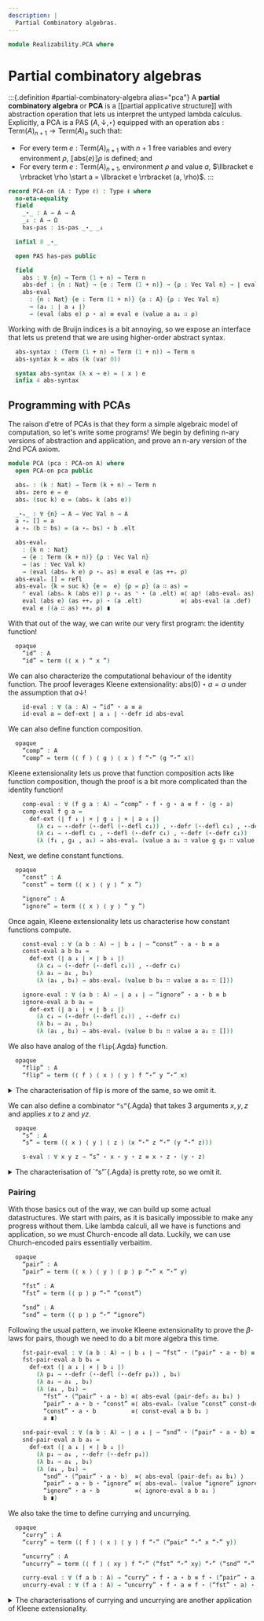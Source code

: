 ```yaml
---
description: |
  Partial Combinatory algebras.
---
```

<!--
```agda
open import 1Lab.Prelude

open import Data.Fin
open import Data.Vec.Base

open import Realizability.PAS
```
-->
```agda
module Realizability.PCA where
```

# Partial combinatory algebras

:::{.definition #partial-combinatory-algebra alias="pca"}
A **partial combinatory algebra** or **PCA** is a [[partial applicative structure]]
with abstraction operation that lets us interpret the untyped lambda
calculus. Explicitly, a PCA is a PAS $(A, \downarrow, \star)$ equipped
with an operation $\mathrm{abs} : \mathrm{Term}(A)_{n+1} \to \mathrm{Term}(A)_{n}$
such that:

- For every term $e : \mathrm{Term}(A)_{n+1}$ with $n+1$ free variables
  and every environment $\rho$, $\llbracket \mathrm{abs}(e) \rrbracket \rho$
  is defined; and
- For every term $e : \mathrm{Term}(A)_{n+1}$, environment $\rho$ and
  value $a$, $\llbracket e \rrbracket \rho \start a = \llbracket e \rrbracket (a, \rho)$.
:::

<!--
```agda
private variable
  ℓ ℓ' ℓ'' : Level
  A : Type ℓ
  k n : Nat
```
-->

```agda
record PCA-on (A : Type ℓ) : Type ℓ where
  no-eta-equality
  field
    _⋆_ : A → A → A
    _↓ : A → Ω
    has-pas : is-pas _⋆_ _↓

  infixl 8 _⋆_

  open PAS has-pas public

  field
    abs : ∀ {n} → Term (1 + n) → Term n
    abs-def : {n : Nat} → {e : Term (1 + n)} → {ρ : Vec Val n} → ∣ eval (abs e) ρ ↓ ∣
    abs-eval
      : {n : Nat} {e : Term (1 + n)} {a : A} {ρ : Vec Val n}
      → (a↓ : ∣ a ↓ ∣)
      → (eval (abs e) ρ ⋆ a) ≡ eval e (value a a↓ ∷ ρ)
```

Working with de Bruijn indices is a bit annoying, so we expose an interface
that lets us pretend that we are using higher-order abstract syntax.

```agda
  abs-syntax : (Term (1 + n) → Term (1 + n)) → Term n
  abs-syntax k = abs (k (var 0))

  syntax abs-syntax (λ x → e) = ⟨ x ⟩ e
  infix 4 abs-syntax
```

## Programming with PCAs

The raison d'etre of PCAs is that they form a simple algebraic model
of computation, so let's write some programs! We begin by defining
n-ary versions of abstraction and application, and prove an n-ary
version of the 2nd PCA axiom.

```agda
module PCA (pca : PCA-on A) where
  open PCA-on pca public

  absₙ : (k : Nat) → Term (k + n) → Term n
  absₙ zero e = e
  absₙ (suc k) e = (absₙ k (abs e))

  _⋆ₙ_ : ∀ {n} → A → Vec Val n → A
  a ⋆ₙ [] = a
  a ⋆ₙ (b ∷ bs) = (a ⋆ₙ bs) ⋆ b .elt

  abs-evalₙ
    : {k n : Nat}
    → {e : Term (k + n)} {ρ : Vec Val n}
    → (as : Vec Val k)
    → (eval (absₙ k e) ρ ⋆ₙ as) ≡ eval e (as ++ᵥ ρ)
  abs-evalₙ [] = refl
  abs-evalₙ {k = suc k} {e =  e} {ρ = ρ} (a ∷ as) =
    ⌜ eval (absₙ k (abs e)) ρ ⋆ₙ as ⌝ ⋆ (a .elt) ≡⟨ ap! (abs-evalₙ as) ⟩
    eval (abs e) (as ++ᵥ ρ) ⋆ (a .elt)           ≡⟨ abs-eval (a .def) ⟩
    eval e ((a ∷ as) ++ᵥ ρ) ∎
```

With that out of the way, we can write our very first program: the
identity function!

```agda
  opaque
    “id” : A
    “id” = term (⟨ x ⟩ “ x ”)
```

We can also characterize the computational behaviour of the identity
function. The proof leverages Kleene extensionality: $\mathrm{abs}(0) \star a = a$
under the assumption that $a \downarrow$!

```agda
    id-eval : ∀ (a : A) → “id” ⋆ a ≡ a
    id-eval a = def-ext ∣ a ↓ ∣ ⋆-defr id abs-eval
```

<!--
```agda
    id-def : ∣ “id” ↓ ∣
    id-def = abs-def

    id-def₁ : ∀ {a} → ∣ a ↓ ∣ → ∣ (“id” ⋆ a) ↓ ∣
    id-def₁ a↓ = subst (λ e → ∣ e ↓ ∣) (sym (id-eval _)) a↓

  instance
    Defined-id : Defined “id”
    Defined-id .defined = id-def
```
-->

We can also define function composition.

```agda
  opaque
    “comp” : A
    “comp” = term (⟨ f ⟩ ⟨ g ⟩ ⟨ x ⟩ f “⋆” (g “⋆” x))
```

Kleene extensionality lets us prove that function composition acts like
function composition, though the proof is a bit more complicated than
the identity function!

```agda
    comp-eval : ∀ (f g a : A) → “comp” ⋆ f ⋆ g ⋆ a ≡ f ⋆ (g ⋆ a)
    comp-eval f g a =
      def-ext (∣ f ↓ ∣ × ∣ g ↓ ∣ × ∣ a ↓ ∣)
        (λ c↓ → ⋆-defr (⋆-defl (⋆-defl c↓)) , ⋆-defr (⋆-defl c↓) , ⋆-defr c↓)
        (λ c↓ → ⋆-defl c↓ , ⋆-defl (⋆-defr c↓) , ⋆-defr (⋆-defr c↓))
        (λ (f↓ , g↓ , a↓) → abs-evalₙ (value a a↓ ∷ value g g↓ ∷ value f f↓ ∷ []))
```

<!--
```agda
    comp-def : ∣ “comp” ↓ ∣
    comp-def = abs-def

    comp-def₂ : ∀ {f g : A} → ∣ f ↓ ∣ → ∣ g ↓ ∣ → ∣ (“comp” ⋆ f ⋆ g) ↓ ∣
    comp-def₂ f↓ g↓ = subst (λ e → ∣ e ↓ ∣) (sym (abs-evalₙ (value _ g↓ ∷ value _ f↓ ∷ []))) abs-def

  instance
    Defined-comp : Defined “comp”
    Defined-comp .defined = comp-def

    Defined-comp₂ : ∀ {f g : A} → ⦃ f↓ : Defined f ⦄ → ⦃ g↓ : Defined g ⦄ → Defined (“comp” ⋆ f ⋆ g)
    Defined-comp₂ .defined = comp-def₂ defined defined
```
-->

Next, we define constant functions.

```agda
  opaque
    “const” : A
    “const” = term (⟨ x ⟩ ⟨ y ⟩ “ x ”)

    “ignore” : A
    “ignore” = term (⟨ x ⟩ ⟨ y ⟩ “ y ”)
```

Once again, Kleene extensionality lets us characterise how constant
functions compute.

```agda
    const-eval : ∀ (a b : A) → ∣ b ↓ ∣ → “const” ⋆ a ⋆ b ≡ a
    const-eval a b b↓ =
      def-ext (∣ a ↓ ∣ × ∣ b ↓ ∣)
        (λ c↓ → (⋆-defr (⋆-defl c↓)) , ⋆-defr c↓)
        (λ a↓ → a↓ , b↓)
        (λ (a↓ , b↓) → abs-evalₙ (value b b↓ ∷ value a a↓ ∷ []))

    ignore-eval : ∀ (a b : A) → ∣ a ↓ ∣ → “ignore” ⋆ a ⋆ b ≡ b
    ignore-eval a b a↓ =
      def-ext (∣ a ↓ ∣ × ∣ b ↓ ∣)
        (λ c↓ → (⋆-defr (⋆-defl c↓)) , ⋆-defr c↓)
        (λ b↓ → a↓ , b↓)
        (λ (a↓ , b↓) → abs-evalₙ (value b b↓ ∷ value a a↓ ∷ []))

```

<!--
```agda
    const-def : ∣ “const” ↓ ∣
    const-def = abs-def

    ignore-def : ∣ “ignore” ↓ ∣
    ignore-def = abs-def

    const-def₁ : {x : A} → ∣ x ↓ ∣ → ∣ (“const” ⋆ x) ↓ ∣
    const-def₁ x↓ = subst (λ e → ∣ e ↓ ∣) (sym (abs-eval x↓)) abs-def

  instance
    Defined-const : Defined “const”
    Defined-const .defined = const-def

    Defined-ignore : Defined “ignore”
    Defined-ignore .defined = ignore-def
```
-->

We also have analog of the `flip`{.Agda} function.

```agda
  opaque
    “flip” : A
    “flip” = term (⟨ f ⟩ ⟨ x ⟩ ⟨ y ⟩ f “⋆” y “⋆” x)
```

<!--
```agda
    flip-def : ∣ “flip” ↓ ∣
    flip-def = abs-def

    flip-def₁ : ∀ {f} → ∣ f ↓ ∣ → ∣ (“flip” ⋆ f) ↓ ∣
    flip-def₁ f↓ = subst (λ e → ∣ e ↓ ∣) (sym (abs-eval f↓)) abs-def

    flip-def₂ : ∀ {f x} → ∣ f ↓ ∣ → ∣ x ↓ ∣ → ∣ (“flip” ⋆ f ⋆ x) ↓ ∣
    flip-def₂ f↓ x↓ = subst (λ e → ∣ e ↓ ∣) (sym (ap₂ _⋆_ (abs-eval f↓) refl ∙ (abs-eval x↓))) abs-def

```
-->

<details>
<summary>The characterisation of flip is more of the same, so we omit it.
</summary>
```agda
    flip-eval : ∀ f x y → “flip” ⋆ f ⋆ x ⋆ y ≡ f ⋆ y ⋆ x
    flip-eval f x y =
      def-ext (∣ f ↓ ∣ × ∣ x ↓ ∣ × ∣ y ↓ ∣)
        (λ p↓ → ⋆-defr (⋆-defl (⋆-defl p↓)) , ⋆-defr (⋆-defl p↓) , ⋆-defr p↓)
        (λ p↓ → ⋆-defl (⋆-defl p↓) , ⋆-defr p↓ , ⋆-defr (⋆-defl p↓))
        λ (f↓ , x↓ , y↓) →
      abs-evalₙ (value y y↓ ∷ value x x↓ ∷ value f f↓ ∷ [])
```
</details>

We can also define a combinator `“s”`{.Agda} that takes 3 arguments
$x, y, z$ and applies $x$ to $z$ and $y z$.

```agda
  opaque
    “s” : A
    “s” = term (⟨ x ⟩ ⟨ y ⟩ ⟨ z ⟩ (x “⋆” z “⋆” (y “⋆” z)))

    s-eval : ∀ x y z → “s” ⋆ x ⋆ y ⋆ z ≡ x ⋆ z ⋆ (y ⋆ z)
```

<details>
<summary>The characterisation of `“s”`{.Agda} is pretty rote, so
we omit it.
</summary>
```agda
    s-eval x y z =
      def-ext (∣ x ↓ ∣ × ∣ y ↓ ∣ × ∣ z ↓ ∣)
        (λ p↓ → ⋆-defr (⋆-defl (⋆-defl p↓)) , ⋆-defr (⋆-defl p↓) , ⋆-defr p↓)
        (λ p↓ → ⋆-defl (⋆-defl p↓) , ⋆-defl (⋆-defr p↓) , ⋆-defr (⋆-defr p↓))
        (λ (x↓ , y↓ , z↓)  → abs-evalₙ (value z z↓ ∷ value y y↓ ∷ value x x↓ ∷ []))
```
</details>

<!--
```agda
    s-def : ∣ “s” ↓ ∣
    s-def = abs-def

    s-def₂ : ∀ {x y} → ∣ x ↓ ∣ → ∣ y ↓ ∣ → ∣ (“s” ⋆ x ⋆ y) ↓ ∣
    s-def₂ {x} {y} x↓ y↓ =
      subst (λ e → ∣ e ↓ ∣)
        (sym (abs-evalₙ (value y y↓ ∷ value x x↓ ∷ [])))
        abs-def
```
-->

### Pairing

With those basics out of the way, we can build up some actual datastructures.
We start with pairs, as it is basically impossible to make any progress
without them. Like lambda calculi, all we have is functions and application,
so we must Church-encode all data. Luckily, we can use Church-encoded
pairs essentially verbaitim.

```agda
  opaque
    “pair” : A
    “pair” = term (⟨ x ⟩ ⟨ y ⟩ ⟨ p ⟩ p “⋆” x “⋆” y)

    “fst” : A
    “fst” = term (⟨ p ⟩ p “⋆” “const”)

    “snd” : A
    “snd” = term (⟨ p ⟩ p “⋆” “ignore”)
```

<!--
```agda
    fst-def : ∣ “fst” ↓ ∣
    fst-def = abs-def

    snd-def : ∣ “snd” ↓ ∣
    snd-def = abs-def

    pair-def : ∣ “pair” ↓ ∣
    pair-def = abs-def


    pair-def₂ : ∀ {a b : A} → ∣ a ↓ ∣ → ∣ b ↓ ∣ → ∣ (“pair” ⋆ a ⋆ b) ↓ ∣
    pair-def₂ {a = a} {b = b} a↓ b↓ =
      subst (λ e → ∣ e ↓ ∣) (sym (ap₂ _⋆_ (abs-eval a↓) refl ∙ (abs-eval b↓))) abs-def

    fst-eval : ∀ a → “fst” ⋆ a ≡ a ⋆ “const”
    fst-eval a =
      def-ext ∣ a ↓ ∣ ⋆-defr ⋆-defl abs-eval

    snd-eval : ∀ a → “snd” ⋆ a ≡ a ⋆ “ignore”
    snd-eval a =
      def-ext ∣ a ↓ ∣ ⋆-defr ⋆-defl abs-eval

    fst-def₁ : ∀ {a} → ∣ (a ⋆ “const”) ↓ ∣ → ∣ (“fst” ⋆ a) ↓ ∣
    fst-def₁ {a} p↓ =
      subst (λ e → ∣ e ↓ ∣) (sym (fst-eval a)) p↓

    snd-def₁ : ∀ {a} → ∣ (a ⋆ “ignore”) ↓ ∣ → ∣ (“snd” ⋆ a) ↓ ∣
    snd-def₁ {a} p↓ =
      subst (λ e → ∣ e ↓ ∣) (sym (snd-eval a)) p↓
```
-->

Following the usual pattern, we invoke Kleene extensionality to prove
the $\beta$-laws for pairs, though we need to do a bit more algebra
this time.

```agda
    fst-pair-eval : ∀ (a b : A) → ∣ b ↓ ∣ → “fst” ⋆ (“pair” ⋆ a ⋆ b) ≡ a
    fst-pair-eval a b b↓ =
      def-ext (∣ a ↓ ∣ × ∣ b ↓ ∣)
        (λ p↓ → ⋆-defr (⋆-defl (⋆-defr p↓)) , b↓)
        (λ a↓ → a↓ , b↓)
        (λ (a↓ , b↓) →
          “fst” ⋆ (“pair” ⋆ a ⋆ b) ≡⟨ abs-eval (pair-def₂ a↓ b↓) ⟩
          “pair” ⋆ a ⋆ b ⋆ “const” ≡⟨ abs-evalₙ (value “const” const-def ∷ value b b↓ ∷ value a a↓ ∷ []) ⟩
          “const” ⋆ a ⋆ b          ≡⟨ const-eval a b b↓ ⟩
          a ∎)

    snd-pair-eval : ∀ (a b : A) → ∣ a ↓ ∣ → “snd” ⋆ (“pair” ⋆ a ⋆ b) ≡ b
    snd-pair-eval a b a↓ =
      def-ext (∣ a ↓ ∣ × ∣ b ↓ ∣)
        (λ p↓ → a↓ , ⋆-defr (⋆-defr p↓))
        (λ b↓ → a↓ , b↓)
        (λ (a↓ , b↓) →
          “snd” ⋆ (“pair” ⋆ a ⋆ b)  ≡⟨ abs-eval (pair-def₂ a↓ b↓) ⟩
          “pair” ⋆ a ⋆ b ⋆ “ignore” ≡⟨ abs-evalₙ (value “ignore” ignore-def ∷ value b b↓ ∷ value a a↓ ∷ []) ⟩
          “ignore” ⋆ a ⋆ b          ≡⟨ ignore-eval a b a↓ ⟩
          b ∎)
```

<!--
```agda
  instance
    Defined-fst : Defined “fst”
    Defined-fst .defined = fst-def

    Defined-snd : Defined “snd”
    Defined-snd .defined = snd-def

    Defined-pair : Defined “pair”
    Defined-pair .defined = pair-def

  pair-val : Val → Val → Val
  pair-val v₁ v₂ = value (“pair” ⋆ v₁ .elt ⋆ v₂ .elt) (pair-def₂ (v₁ .def) (v₂ .def))
```
-->

We also take the time to define currying and uncurrying.

```agda
  opaque
    “curry” : A
    “curry” = term (⟨ f ⟩ ⟨ x ⟩ ⟨ y ⟩ f “⋆” (“pair” “⋆” x “⋆” y))

    “uncurry” : A
    “uncurry” = term (⟨ f ⟩ ⟨ xy ⟩ f “⋆” (“fst” “⋆” xy) “⋆” (“snd” “⋆” xy))

    curry-eval : ∀ (f a b : A) → “curry” ⋆ f ⋆ a ⋆ b ≡ f ⋆ (“pair” ⋆ a ⋆ b)
    uncurry-eval : ∀ (f a : A) → “uncurry” ⋆ f ⋆ a ≡ f ⋆ (“fst” ⋆ a) ⋆ (“snd” ⋆ a)
```

<details>
<summary>The characterisations of currying and uncurrying are another
application of Kleene extensionality.
</summary>
```agda
    curry-eval f a b =
      def-ext (∣ f ↓ ∣ × ∣ a ↓ ∣ × ∣ b ↓ ∣)
        (λ p↓ → ⋆-defr (⋆-defl (⋆-defl p↓)) , ⋆-defr (⋆-defl p↓) , ⋆-defr p↓)
        (λ p↓ → ⋆-defl p↓ , ⋆-defr (⋆-defl (⋆-defr p↓)) , ⋆-defr (⋆-defr p↓))
        (λ (f↓ , a↓ , b↓) → abs-evalₙ (value b b↓ ∷ value a a↓ ∷ value f f↓ ∷ []))

    uncurry-eval f a =
      def-ext (∣ f ↓ ∣ × ∣ a ↓ ∣)
        (λ p↓ → ⋆-defr (⋆-defl p↓) , ⋆-defr p↓)
        (λ p↓ → ⋆-defl (⋆-defl p↓) , ⋆-defr (⋆-defr p↓))
        (λ (f↓ , a↓) → abs-evalₙ (value a a↓ ∷ value f f↓ ∷ []))
```
</details>

<!--
```agda
    curry-def₁ : ∀ {f} → ∣ f ↓ ∣ → ∣ (“curry” ⋆ f) ↓ ∣
    curry-def₁ f↓ = subst (λ e → ∣ e ↓ ∣) (sym (abs-eval f↓)) abs-def

    curry-def₂ : ∀ {f a} → ∣ f ↓ ∣ → ∣ a ↓ ∣ → ∣ (“curry” ⋆ f ⋆ a) ↓ ∣
    curry-def₂ {f} {a} f↓ a↓ =
      subst (λ e → ∣ e ↓ ∣) (sym (abs-evalₙ (value a a↓ ∷ value f f↓ ∷ []))) abs-def

    curry-def₃ : ∀ {f a b} → ∣ (f ⋆ (“pair” ⋆ a ⋆ b)) ↓ ∣ → ∣ (“curry” ⋆ f ⋆ a ⋆ b) ↓ ∣
    curry-def₃ {f} {a} {b} p↓ =
      subst (λ e → ∣ e ↓ ∣) (sym (curry-eval f a b)) p↓

    uncurry-def₁ : ∀ {f} → ∣ f ↓ ∣ → ∣ (“uncurry” ⋆ f) ↓ ∣
    uncurry-def₁ f↓ = subst (λ e → ∣ e ↓ ∣) (sym (abs-eval f↓)) abs-def

    uncurry-def₂ : ∀ {f ab} → ∣ (f ⋆ (“fst” ⋆ ab) ⋆ (“snd” ⋆ ab)) ↓ ∣ → ∣ (“uncurry” ⋆ f ⋆ ab) ↓ ∣
    uncurry-def₂ {f} {ab} p↓ =
      subst (λ e → ∣ e ↓ ∣) (sym (uncurry-eval f ab)) p↓
```
-->


### Booleans

Booleans are also represented via Church-encoding. We have already defined
both constant functions, so all we need to do is provide some more suggestive
names.

```agda
  “true” : A
  “true” = “const”

  “false” : A
  “false” = “ignore”
```

### Coproducts

Coproducts are encoded as pairs of a tag bit and data.

```agda
  opaque
    “inl” : A
    “inl” = term (⟨ x ⟩ “pair” “⋆” “true” “⋆” x)

    “inr” : A
    “inr” = term (⟨ x ⟩ “pair” “⋆” “false” “⋆” x)
```

The eliminator for coproducts is a bit subtle. We start by extracting
the tag bit from the scrutinee. This tag is then applied to methods
of the eliminator, taking advantage of the fact that booleans are represented
as binary functions. We then apply this to the data component of the product,
resulting in the somewhat opaque term $\langle l, r, x \rangle \mathrm{fst} x l r (\mathrm{snd} x)$

```agda
    “elim” : A
    “elim” = term (⟨ l ⟩ ⟨ r ⟩ ⟨ x ⟩ (“fst” “⋆” x) “⋆” l “⋆” r “⋆” (“snd” “⋆” x))
```

<!--
```agda
    inl-eval : (a : A) → “inl” ⋆ a ≡ “pair” ⋆ “true” ⋆ a
    inl-eval a = def-ext ∣ a ↓ ∣ ⋆-defr ⋆-defr abs-eval

    inr-eval : (a : A) → “inr” ⋆ a ≡ “pair” ⋆ “false” ⋆ a
    inr-eval a = def-ext ∣ a ↓ ∣ ⋆-defr ⋆-defr abs-eval

    inl-def : ∣ “inl” ↓ ∣
    inl-def = abs-def

    inr-def : ∣ “inr” ↓ ∣
    inr-def = abs-def

    inl-def₁ : {a : A} → ∣ a ↓ ∣ → ∣ (“inl” ⋆ a) ↓ ∣
    inl-def₁ a↓ = subst (λ e → ∣ e ↓ ∣) (sym (inl-eval _)) (pair-def₂ const-def a↓)

    inr-def₁ : {a : A} → ∣ a ↓ ∣ → ∣ (“inr” ⋆ a) ↓ ∣
    inr-def₁ a↓ = subst (λ e → ∣ e ↓ ∣) (sym (inr-eval _)) (pair-def₂ ignore-def a↓)

    elim-def₂ : {l r : A} → ∣ l ↓ ∣ → ∣ r ↓ ∣ → ∣ (“elim” ⋆ l ⋆ r) ↓ ∣
    elim-def₂ l↓ r↓ =
      subst (λ e → ∣ e ↓ ∣) (sym (abs-evalₙ (value _ r↓ ∷ value _ l↓ ∷ []))) abs-def
```
-->

We shall now prove the $\beta$-laws for coproducts.

```agda
    elim-inl-eval : ∀ (l r a : A) → ∣ r ↓ ∣ → “elim” ⋆ l ⋆ r ⋆ (“inl” ⋆ a) ≡ l ⋆ a
    elim-inr-eval : ∀ (l r a : A) → ∣ l ↓ ∣ → “elim” ⋆ l ⋆ r ⋆ (“inr” ⋆ a) ≡ r ⋆ a
```

We shall focus our attention on the left $\beta$-law. We start by applying
Kleene extensionality so that we can assume that all arguments are defined,
and then invoke the $\beta$ laws of pairs to get out the tag and data.
The rest follows from our characterisation of constant functions.

```agda
    elim-inl-eval l r a r↓ =
      def-ext (∣ l ↓ ∣ × ∣ r ↓ ∣ × ∣ a ↓ ∣)
        (λ p↓ → ⋆-defr (⋆-defl (⋆-defl p↓)) , ⋆-defr (⋆-defl p↓) , ⋆-defr (⋆-defr p↓))
        (λ la↓ → ⋆-defl la↓ , r↓ , (⋆-defr la↓))
        (λ (l↓ , r↓ , a↓) →
          “elim” ⋆ l ⋆ r ⋆ (“inl” ⋆ a)                                                ≡⟨ abs-evalₙ (value _ (inl-def₁ a↓) ∷ value r r↓ ∷ value l l↓ ∷ []) ⟩
          “fst” ⋆ ⌜ “inl” ⋆ a ⌝ ⋆ l ⋆ r ⋆ (“snd” ⋆ ⌜ “inl” ⋆ a ⌝)                     ≡⟨ ap! (inl-eval a) ⟩
          ⌜ “fst” ⋆ (“pair” ⋆ “true” ⋆ a) ⌝ ⋆ l ⋆ r ⋆ (“snd” ⋆ (“pair” ⋆ “true” ⋆ a)) ≡⟨ ap! (fst-pair-eval “true” a a↓) ⟩
          ⌜ “const” ⋆ l ⋆ r ⌝ ⋆ (“snd” ⋆ (“pair” ⋆ “true” ⋆ a))                       ≡⟨ ap! (const-eval l r r↓) ⟩
          l ⋆ ⌜ “snd” ⋆ (“pair” ⋆ “true” ⋆ a) ⌝                                       ≡⟨ ap! (snd-pair-eval “true” a const-def) ⟩
          l ⋆ a                                                                       ∎)
```

<details>
<summary>The right $\beta$-law follows from a similar line of reasoning.
</summary>
```agda
    elim-inr-eval l r a l↓ =
      def-ext (∣ l ↓ ∣ × ∣ r ↓ ∣ × ∣ a ↓ ∣)
        (λ p↓ → ⋆-defr (⋆-defl (⋆-defl p↓)) , ⋆-defr (⋆-defl p↓) , ⋆-defr (⋆-defr p↓))
        (λ ra↓ → l↓ , ⋆-defl ra↓ , (⋆-defr ra↓))
        (λ (l↓ , r↓ , a↓) →
          “elim” ⋆ l ⋆ r ⋆ (“inr” ⋆ a)                                                  ≡⟨ abs-evalₙ (value _ (inr-def₁ a↓) ∷ value r r↓ ∷ value l l↓ ∷ []) ⟩
          “fst” ⋆ ⌜ “inr” ⋆ a ⌝ ⋆ l ⋆ r ⋆ (“snd” ⋆ ⌜ “inr” ⋆ a ⌝)                       ≡⟨ ap! (inr-eval a) ⟩
          ⌜ “fst” ⋆ (“pair” ⋆ “false” ⋆ a) ⌝ ⋆ l ⋆ r ⋆ (“snd” ⋆ (“pair” ⋆ “false” ⋆ a)) ≡⟨ ap! (fst-pair-eval “false” a a↓) ⟩
          ⌜ “ignore” ⋆ l ⋆ r ⌝ ⋆ (“snd” ⋆ (“pair” ⋆ “false” ⋆ a))                       ≡⟨ ap! (ignore-eval l r l↓) ⟩
          r ⋆ ⌜ “snd” ⋆ (“pair” ⋆ “false” ⋆ a) ⌝                                        ≡⟨ ap! (snd-pair-eval “false” a ignore-def) ⟩
          r ⋆ a                                                                         ∎)
```
</details>

<!--
```agda
  inlv : Val → Val
  inlv a .elt = “inl” ⋆ a .elt
  inlv a .def = inl-def₁ (a .def)

  inrv : Val → Val
  inrv a .elt = “inr” ⋆ a .elt
  inrv a .def = inr-def₁ (a .def)
```
-->

### Fixpoints

```agda
  opaque
    “w” : A
    “w” = term (⟨ r ⟩ ⟨ f ⟩ (f “⋆” (r “⋆” r “⋆” f)))

    “fix” : A
    “fix” = “w” ⋆ “w”

    “u” : A
    “u” = term (⟨ r ⟩ ⟨ f ⟩ ⟨ x ⟩ (f “⋆” (r “⋆” r “⋆” f) “⋆” x))

    “loop” : A
    “loop” = “u” ⋆ “u”
```

<!--
```agda
    w-def : ∣ “w” ↓ ∣
    w-def = abs-def

    u-def : ∣ “u” ↓ ∣
    u-def = abs-def
```
-->

```agda
    fix-eval : ∀ f → “fix” ⋆ f ≡ f ⋆ (“fix” ⋆ f)
    fix-eval f =
      def-ext (∣ f ↓ ∣) ⋆-defr ⋆-defl λ f↓ →
      “w” ⋆ “w” ⋆ f         ≡⟨ abs-evalₙ (value f f↓ ∷ value “w” w-def ∷ []) ⟩
      (f ⋆ (“w” ⋆ “w” ⋆ f)) ∎

    loop-eval : ∀ f x → “loop” ⋆ f ⋆ x ≡ f ⋆ (“loop” ⋆ f) ⋆ x
    loop-eval f x =
      def-ext (∣ f ↓ ∣ × ∣ x ↓ ∣)
        (λ p↓ → ⋆-defr (⋆-defl p↓) , ⋆-defr p↓)
        (λ p↓ → ⋆-defl (⋆-defl p↓) , ⋆-defr p↓)
        (λ (f↓ , x↓) → abs-evalₙ (value x x↓ ∷ value f f↓ ∷ value “u” u-def ∷ []))
```


### Natural numbers

We encode natural numbers via **Curry numerals**, which encode
a natural number $n$ as an $n$-tuple where the first $n$ components
are `“true”`{.Agda}, and the final component is `“false”`{.Agda}.

```agda
  opaque
    “nat” : Nat → A
    “nat” zero = “false”
    “nat” (suc n) = “pair” ⋆ “true” ⋆ “nat” n

    “zero” : A
    “zero” = “false”

    “suc” : A
    “suc” = term (⟨ x ⟩ “pair” “⋆” “true” “⋆” x)
```

<!--
```agda
    zero-def : ∣ “zero” ↓ ∣
    zero-def = ignore-def

    zero-eval : “zero” ≡ “false”
    zero-eval = refl

    suc-eval : ∀ x → “suc” ⋆ x ≡ “pair” ⋆ “true” ⋆ x
    suc-eval x = def-ext ∣ x ↓ ∣ ⋆-defr ⋆-defr abs-eval

    suc-def₁ : ∀ {x} → ∣ x ↓ ∣ → ∣ (“suc” ⋆ x) ↓ ∣
    suc-def₁ x↓ = subst (λ e → ∣ e ↓ ∣) (sym (suc-eval _)) (pair-def₂ const-def x↓)

    nat-def : ∀ x → ∣ “nat” x ↓ ∣
    nat-def zero = ignore-def
    nat-def (suc x) = pair-def₂ const-def (nat-def x)

    nat-zero-eval : “nat” 0 ≡ “zero”
    nat-zero-eval = refl

    nat-suc-eval : ∀ x → “nat” (suc x) ≡ “suc” ⋆ (“nat” x)
    nat-suc-eval x = sym (abs-eval (nat-def x))
```
-->

We can define a predecessor function by examining the first component
of the tuple, and then using the church boolean within to select either
the rest of the Curry numeral or zero.

```agda
    “pred” : A
    “pred” = term (⟨ x ⟩ (“fst” “⋆” x) “⋆” (“snd” “⋆” x) “⋆” “zero”)
```

A bit of algebra lets us show that predecessor has the correct computational
behaviour.

```agda
    pred-zero-eval : “pred” ⋆ “zero” ≡ “zero”
    pred-zero-eval =
      “pred” ⋆ “zero”                                    ≡⟨ abs-eval zero-def ⟩
      ⌜ “fst” ⋆ “zero” ⌝ ⋆ (“snd” ⋆ “zero”)  ⋆ “zero”    ≡⟨ ap! (fst-eval “zero”) ⟩
      ⌜ “ignore” ⋆ “const” ⋆ (“snd” ⋆ “zero”) ⌝ ⋆ “zero” ≡⟨ ap! (ignore-eval “const” (“snd” ⋆ “zero”) const-def) ⟩
      ⌜ “snd” ⋆ “zero” ⌝ ⋆ “zero”                        ≡⟨ ap! (snd-eval “zero”) ⟩
      “ignore” ⋆ “ignore” ⋆ “zero”                       ≡⟨ ignore-eval “ignore” “zero” ignore-def ⟩
      “zero”                                             ∎

    pred-suc-eval : ∀ x → “pred” ⋆ (“suc” ⋆ x) ≡ x
    pred-suc-eval x =
      def-ext ∣ x ↓ ∣ (λ p↓ → ⋆-defr (⋆-defr p↓)) (λ x↓ → x↓) $ λ x↓ →
      “pred” ⋆ (“suc” ⋆ x)                                                         ≡⟨ abs-eval (suc-def₁ x↓) ⟩
      “fst” ⋆ ⌜ “suc” ⋆ x ⌝ ⋆ (“snd” ⋆ ⌜ “suc” ⋆ x ⌝) ⋆ “zero”                     ≡⟨ ap! (suc-eval x) ⟩
      ⌜ “fst” ⋆ (“pair” ⋆ “true” ⋆ x) ⌝ ⋆ (“snd” ⋆ (“pair” ⋆ “true” ⋆ x)) ⋆ “zero” ≡⟨ ap! (fst-pair-eval “true” x x↓) ⟩
      “true” ⋆ (“snd” ⋆ (“pair” ⋆ “true” ⋆ x)) ⋆ “zero”                            ≡⟨ const-eval _ _ zero-def ⟩
      “snd” ⋆ (“pair” ⋆ “true” ⋆ x)                                                ≡⟨ snd-pair-eval “true” x const-def ⟩
      x ∎
```
